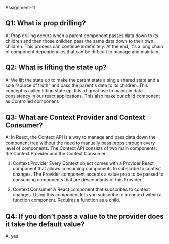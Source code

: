 Assignment-11

## Q1: What is prop drilling?

A: Prop drilling occurs when a parent component passes data down to its children and then those children pass the same data down to their own children. This process can continue indefinitely. At the end, it's a long chain of component dependencies that can be difficult to manage and maintain.

## Q2: What is lifting the state up?

A: We lift the state up to make the parent state a single shared state and a sole "source of truth" and pass the parent's data to its children. This concept is called lifting state up. It is of great use to maintain data consistency in our react applications. This also make our child component as Controlled component.

## Q3: What are Context Provider and Context Consumer?

A: In React, the Context API is a way to manage and pass data down the component tree without the need to manually pass props through every level of components. The Context API consists of two main components: the Context Provider and the Context Consumer.

1. Context.Provider
   Every Context object comes with a Provider React component that allows consuming components to subscribe to context changes. The Provider component accepts a value prop to be passed to consuming components that are descendants of this Provider.

2. Context.Consumer
   A React component that subscribes to context changes. Using this component lets you subscribe to a context within a function component. Requires a function as a child.

## Q4: If you don't pass a value to the provider does it take the default value?

A: yes
